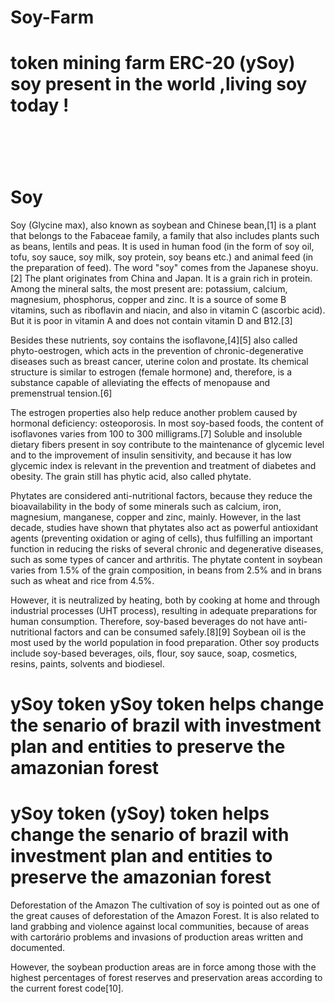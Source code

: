 # Soy-Farm
<h1>token mining farm ERC-20 (ySoy) soy present in the world ,living soy today !<h1><br>

<h1>Soy</h1>

Soy (Glycine max), also known as soybean and Chinese bean,[1] is a plant that belongs to the Fabaceae family, a family that also includes plants such as beans, lentils and peas. It is used in human food (in the form of soy oil, tofu, soy sauce, soy milk, soy protein, soy beans etc.) and animal feed (in the preparation of feed). The word "soy" comes from the Japanese shoyu.[2] The plant originates from China and Japan. It is a grain rich in protein. Among the mineral salts, the most present are: potassium, calcium, magnesium, phosphorus, copper and zinc. It is a source of some B vitamins, such as riboflavin and niacin, and also in vitamin C (ascorbic acid). But it is poor in vitamin A and does not contain vitamin D and B12.[3]

Besides these nutrients, soy contains the isoflavone,[4][5] also called phyto-oestrogen, which acts in the prevention of chronic-degenerative diseases such as breast cancer, uterine colon and prostate. Its chemical structure is similar to estrogen (female hormone) and, therefore, is a substance capable of alleviating the effects of menopause and premenstrual tension.[6]

The estrogen properties also help reduce another problem caused by hormonal deficiency: osteoporosis. In most soy-based foods, the content of isoflavones varies from 100 to 300 milligrams.[7] Soluble and insoluble dietary fibers present in soy contribute to the maintenance of glycemic level and to the improvement of insulin sensitivity, and because it has low glycemic index is relevant in the prevention and treatment of diabetes and obesity. The grain still has phytic acid, also called phytate.

Phytates are considered anti-nutritional factors, because they reduce the bioavailability in the body of some minerals such as calcium, iron, magnesium, manganese, copper and zinc, mainly. However, in the last decade, studies have shown that phytates also act as powerful antioxidant agents (preventing oxidation or aging of cells), thus fulfilling an important function in reducing the risks of several chronic and degenerative diseases, such as some types of cancer and arthritis. The phytate content in soybean varies from 1.5% of the grain composition, in beans from 2.5% and in brans such as wheat and rice from 4.5%.

However, it is neutralized by heating, both by cooking at home and through industrial processes (UHT process), resulting in adequate preparations for human consumption. Therefore, soy-based beverages do not have anti-nutritional factors and can be consumed safely.[8][9] Soybean oil is the most used by the world population in food preparation. Other soy products include soy-based beverages, oils, flour, soy sauce, soap, cosmetics, resins, paints, solvents and biodiesel.


<h1>ySoy token ySoy token helps change the senario of brazil with investment plan and entities to preserve the amazonian forest  </h1> 





<h1>ySoy token (ySoy) token helps change the senario of brazil with investment plan and entities to preserve the amazonian forest</h1>


Deforestation of the Amazon
The cultivation of soy is pointed out as one of the great causes of deforestation of the Amazon Forest. It is also related to land grabbing and violence against local communities, because of areas with cartorário problems and invasions of production areas written and documented.

However, the soybean production areas are in force among those with the highest percentages of forest reserves and preservation areas according to the current forest code[10].
